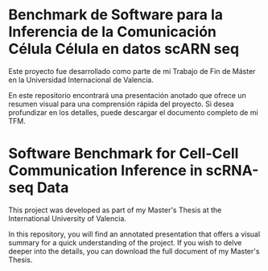 # Benchmark de Software para la Inferencia de la Comunicación Célula Célula en datos scARN seq

Este proyecto fue desarrollado como parte de mi Trabajo de Fin de Máster en la Universidad Internacional de Valencia.

En este repositorio encontrará una presentación anotado que ofrece un resumen visual para una comprensión rápida del proyecto. Si desea profundizar en los detalles, puede descargar el documento completo de mi TFM.

# Software Benchmark for Cell-Cell Communication Inference in scRNA-seq Data

This project was developed as part of my Master's Thesis at the International University of Valencia.

In this repository, you will find an annotated presentation that offers a visual summary for a quick understanding of the project. If you wish to delve deeper into the details, you can download the full document of my Master's Thesis.
